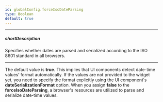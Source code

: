 ```yaml
---
id: globalConfig.forceIsoDateParsing
type: Boolean
default: true
---
```

---
##### shortDescription
Specifies whether dates are parsed and serialized according to the ISO 8601 standard in all browsers.

---
The default value is **true**. This implies that UI components detect date-time values' format automatically. If the values are not provided to the widget yet, you need to specify the format explicitly using the UI component's **dateSerializationFormat** option. When you assign **false** to the **forceIsoDateParsing**, a browser's resources are utilized to parse and serialize date-time values.